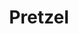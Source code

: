 ---
pid: rs254
title: Pretzel
location_transcription: Federal St. South Philly
coordinates: "[-75.16722054336, 39.935703994445]"
zipcode: '90048'
gen_neighborhood: 
neighborhood: 
outside_phl: 'Los Angeles CA '
age: 
age_range: 
instagram: 
image_file_name: rs_254.jpg
proposal_transcription: Soft pretzel by Jeff Koons
topic: Food
topic_summary: 0, 0
type: Other No Form
keywords_other: 
credit: David W
image_labels: 
twitter: 
facebook: 
permalink: "/monuments/rs254/"
layout: item-page
---